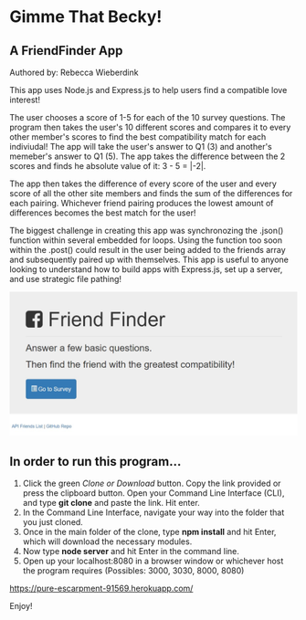 # Gimme That Becky! 
## A FriendFinder App
Authored by: Rebecca Wieberdink

This app uses Node.js and Express.js to help users find a compatible love interest!

The user chooses a score of 1-5 for each of the 10 survey questions. The program then takes the user's 10 different scores and compares it to every other member's scores to find the best compatibility match for each indiviudal! The app will take the user's answer to Q1 (3) and another's memeber's answer to Q1 (5). The app takes the difference between the 2 scores and finds he absolute value of it: 3 - 5 = |-2|. 

The app then takes the difference of every score of the user and every score of all the other site members and finds the sum of the differences for each pairing. Whichever friend pairing produces the lowest amount of differences becomes the best match for the user!

The biggest challenge in creating this app was synchronozing the .json() function within several embedded for loops. Using the function too soon within the .post() could result in the user being added to the friends array and subsequently paired up with themselves. This app is useful to anyone looking to understand how to build apps with Express.js, set up a server, and use strategic file pathing! 

![Gimme That Becky](./app/public/screenshot.png)


## In order to run this program...

1. Click the green *Clone or Download* button. Copy the link provided or press the clipboard button. Open your Command Line Interface (CLI), and type **git clone** and paste the link. Hit enter.
2. In the Command Line Interface, navigate your way into the folder that you just cloned. 
3. Once in the main folder of the clone, type **npm install** and hit Enter, which will download the necessary modules. 
4. Now type **node server** and hit Enter in the command line.
5. Open up your localhost:8080 in a browser window or whichever host the program requires (Possibles: 3000, 3030, 8000, 8080)

https://pure-escarpment-91569.herokuapp.com/

Enjoy! 

